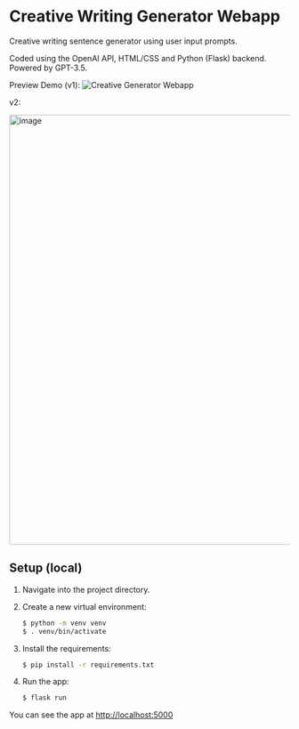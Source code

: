 # Creative Writing Generator Webapp
Creative writing sentence generator using user input prompts.

Coded using the OpenAI API, HTML/CSS and Python (Flask) backend.
Powered by GPT-3.5.

Preview Demo (v1):
![Creative Generator Webapp](https://j.gifs.com/BrArEJ.gif)

v2:

<img width="773" alt="image" src="https://github.com/lulu-wang/Creative-Writing-AI-Webapp/assets/16969709/1612ed8c-3a81-4f53-a4fb-5947d0e861af">


## Setup (local)

1. Navigate into the project directory.

2. Create a new virtual environment:

   ```bash
   $ python -m venv venv
   $ . venv/bin/activate
   ```

3. Install the requirements:

   ```bash
   $ pip install -r requirements.txt
   ```

4. Run the app:

   ```bash
   $ flask run
   ```

You can see the app at [http://localhost:5000](http://localhost:5000)
